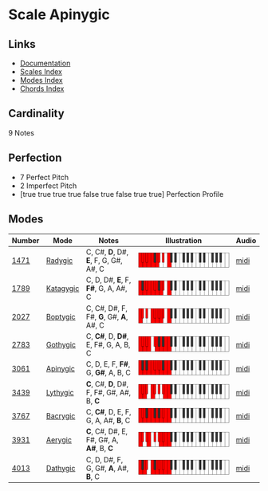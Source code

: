 # Scale Apinygic

## Links

- [Documentation](README.md)
- [Scales Index](Scales.md)
- [Modes Index](Modes.md)
- [Chords Index](Chords.md)

## Cardinality

9 Notes

## Perfection

- 7 Perfect Pitch
- 2 Imperfect Pitch
- [true true true true false true false true true] Perfection Profile

## Modes

| Number | Mode | Notes | Illustration | Audio |
|--------|------|-------|--------------|-------|
| [1471](https://ianring.com/musictheory/scales/1471) | [Radygic](ModeRadygic.md) | C, C#, **D**, D#, **E**, F, G, G#, A#, C | ![CNaturalRadygic](ModeCNaturalRadygic.png) | [midi](https://github.com/edipermadi/music/blob/main/docs/ModeCNaturalRadygic.mid?raw=true) | 
| [1789](https://ianring.com/musictheory/scales/1789) | [Katagygic](ModeKatagygic.md) | C, D, D#, **E**, F, **F#**, G, A, A#, C | ![CNaturalKatagygic](ModeCNaturalKatagygic.png) | [midi](https://github.com/edipermadi/music/blob/main/docs/ModeCNaturalKatagygic.mid?raw=true) | 
| [2027](https://ianring.com/musictheory/scales/2027) | [Boptygic](ModeBoptygic.md) | C, C#, D#, F, F#, **G**, G#, **A**, A#, C | ![CNaturalBoptygic](ModeCNaturalBoptygic.png) | [midi](https://github.com/edipermadi/music/blob/main/docs/ModeCNaturalBoptygic.mid?raw=true) | 
| [2783](https://ianring.com/musictheory/scales/2783) | [Gothygic](ModeGothygic.md) | C, **C#**, D, **D#**, E, F#, G, A, B, C | ![CNaturalGothygic](ModeCNaturalGothygic.png) | [midi](https://github.com/edipermadi/music/blob/main/docs/ModeCNaturalGothygic.mid?raw=true) | 
| [3061](https://ianring.com/musictheory/scales/3061) | [Apinygic](ModeApinygic.md) | C, D, E, F, **F#**, G, **G#**, A, B, C | ![CNaturalApinygic](ModeCNaturalApinygic.png) | [midi](https://github.com/edipermadi/music/blob/main/docs/ModeCNaturalApinygic.mid?raw=true) | 
| [3439](https://ianring.com/musictheory/scales/3439) | [Lythygic](ModeLythygic.md) | **C**, C#, **D**, D#, F, F#, G#, A#, B, **C** | ![CNaturalLythygic](ModeCNaturalLythygic.png) | [midi](https://github.com/edipermadi/music/blob/main/docs/ModeCNaturalLythygic.mid?raw=true) | 
| [3767](https://ianring.com/musictheory/scales/3767) | [Bacrygic](ModeBacrygic.md) | C, **C#**, D, E, F, G, A, A#, **B**, C | ![CNaturalBacrygic](ModeCNaturalBacrygic.png) | [midi](https://github.com/edipermadi/music/blob/main/docs/ModeCNaturalBacrygic.mid?raw=true) | 
| [3931](https://ianring.com/musictheory/scales/3931) | [Aerygic](ModeAerygic.md) | **C**, C#, D#, E, F#, G#, A, **A#**, B, **C** | ![CNaturalAerygic](ModeCNaturalAerygic.png) | [midi](https://github.com/edipermadi/music/blob/main/docs/ModeCNaturalAerygic.mid?raw=true) | 
| [4013](https://ianring.com/musictheory/scales/4013) | [Dathygic](ModeDathygic.md) | C, D, D#, F, G, G#, **A**, A#, **B**, C | ![CNaturalDathygic](ModeCNaturalDathygic.png) | [midi](https://github.com/edipermadi/music/blob/main/docs/ModeCNaturalDathygic.mid?raw=true) | 
